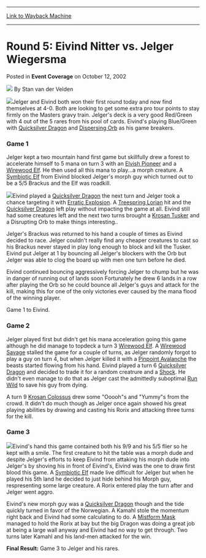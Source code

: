 
---
[Link to Wayback Machine](https://web.archive.org/web/20171030075518/https://magic.wizards.com/en/articles/archive/event-coverage/round-5-eivind-nitter-vs-jelger-wiegersma-2002-10-12)

[_metadata_:author]:- "Stan van der Velden"
[_metadata_:description]:- "Jelger and Eivind both won their first round today and now find themselves at 4-0. Both are looking to get some extra pro tour points to stay firmly on the Masters gravy train. Jelger's deck is a very good Red/Green with 4 out of the 5 rares from his pool of cards. Eivind's playing Blue/Green with Quicksilver Dragon and Dispersing Orb as his game breakers."
[_metadata_:generator]:- "Drupal 7 (http://drupal.org)"
[_metadata_:node]:- "773586"
[_metadata_:publish_date]:- "2002-10-12"
[_metadata_:source]:- "div-main-content"
[_metadata_:title]:- "Round 5: Eivind Nitter vs. Jelger Wiegersma"
[_metadata_:wayback_capture_timestamp]:- "2017-10-30 07:55:18"
[_metadata_:wayback_raw_url]:- "https://web.archive.org/web/20171030075518id_/https://magic.wizards.com/en/articles/archive/event-coverage/round-5-eivind-nitter-vs-jelger-wiegersma-2002-10-12"
[_metadata_:wayback_url]:- "https://magic.wizards.com/en/articles/archive/event-coverage/round-5-eivind-nitter-vs-jelger-wiegersma-2002-10-12"
---


Round 5: Eivind Nitter vs. Jelger Wiegersma
===========================================



 Posted in **Event Coverage**
 on October 12, 2002 






![](https://media.magic.wizards.com/styles/auth_small/public/generic-avatar-150_242.png)
By Stan van der Velden











![](https://media.magic.wizards.com/image_legacy_migration/sideboard/images/gpcop02/a957.jpg)Jelger and Eivind both won their first round today and now find themselves at 4-0. Both are looking to get some extra pro tour points to stay firmly on the Masters gravy train. Jelger's deck is a very good Red/Green with 4 out of the 5 rares from his pool of cards. Eivind's playing Blue/Green with [Quicksilver Dragon](http://gatherer.wizards.com/Pages/Card/Details.aspx?name=Quicksilver+Dragon) and [Dispersing Orb](http://gatherer.wizards.com/Pages/Card/Details.aspx?name=Dispersing+Orb) as his game breakers.

### Game 1

Jelger kept a two mountain hand first game but skillfully drew a forest to accelerate himself to 5 mana on turn 3 with an [Elvish Pioneer](http://gatherer.wizards.com/Pages/Card/Details.aspx?name=Elvish+Pioneer) and a [Wirewood Elf](http://gatherer.wizards.com/Pages/Card/Details.aspx?name=Wirewood+Elf). He then used all this mana to play...a morph creature. A [Symbiotic Elf](http://gatherer.wizards.com/Pages/Card/Details.aspx?name=Symbiotic+Elf) from Eivind blocked Jelger's morph guy which turned out to be a 5/5 Brackus and the Elf was roadkill.

![](https://media.magic.wizards.com/image_legacy_migration/sideboard/images/gpcop02/a958.jpg)Eivind played a [Quicksilver Dragon](http://gatherer.wizards.com/Pages/Card/Details.aspx?name=Quicksilver+Dragon) the next turn and Jelger took a chance targeting it with [Erratic Explosion](http://gatherer.wizards.com/Pages/Card/Details.aspx?name=Erratic+Explosion). A [Treespring Lorian](http://gatherer.wizards.com/Pages/Card/Details.aspx?name=Treespring+Lorian) hit and the [Quicksilver Dragon](http://gatherer.wizards.com/Pages/Card/Details.aspx?name=Quicksilver+Dragon) left play without impacting the game at all. Eivind still had some creatures left and the next two turns brought a [Krosan Tusker](http://gatherer.wizards.com/Pages/Card/Details.aspx?name=Krosan+Tusker) and a Disrupting Orb to make things interesting..

Jelger's Brackus was returned to his hand a couple of times as Eivind decided to race. Jelger couldn't really find any cheaper creatures to cast so his Brackus never stayed in play long enough to block and kill the Tusker. Eivind put Jelger at 1 by bouncing all Jelger's blockers with the Orb but Jelger was able to clog the board up with men one turn before he died.

Eivind continued bouncing aggressively forcing Jelger to chump but he was in danger of running out of lands soon Fortunately he drew 6 lands in a row after playing the Orb so he could bounce all Jelger's guys and attack for the kill, making this for one of the only victories ever caused by the mana flood of the winning player.

Game 1 to Eivind.

### Game 2

Jelger played first but didn't get his mana acceleration going this game although he did manage to topdeck a turn 3 [Wirewood Elf](http://gatherer.wizards.com/Pages/Card/Details.aspx?name=Wirewood+Elf). A [Wirewood Savage](http://gatherer.wizards.com/Pages/Card/Details.aspx?name=Wirewood+Savage) stalled the game for a couple of turns, as Jelger randomly forgot to play a guy on turn 4, but when Jelger killed it with a [Pinpoint Avalanche](http://gatherer.wizards.com/Pages/Card/Details.aspx?name=Pinpoint+Avalanche) the beasts started flowing from his hand. Eivind played a turn 6 [Quicksilver Dragon](http://gatherer.wizards.com/Pages/Card/Details.aspx?name=Quicksilver+Dragon) and decided to trade it for a random creatrure and a [Shock](http://gatherer.wizards.com/Pages/Card/Details.aspx?name=Shock). He didn't even manage to do that as Jelger cast the admittedly suboptimal [Run Wild](http://gatherer.wizards.com/Pages/Card/Details.aspx?name=Run+Wild) to save his guy from dying.

A turn 9 [Krosan Colossus](http://gatherer.wizards.com/Pages/Card/Details.aspx?name=Krosan+Colossus) drew some "Ooooh"s and "Yummy"s from the crowd. It didn't do much though as Jelger once again showed his great playing abilities by drawing and casting his Rorix and attacking three turns for the kill.

### Game 3

![](https://media.magic.wizards.com/image_legacy_migration/sideboard/images/gpcop02/a959.jpg)Eivind's hand this game contained both his 9/9 and his 5/5 flier so he kept with a smile. The first creature to hit the table was a morph dude and despite Jelger's efforts to keep Eivind from attaking his morph dude into Jelger's by shoving his in front of Eivind's, Eivind was the one to draw first blood this game. A [Symbiotic Elf](http://gatherer.wizards.com/Pages/Card/Details.aspx?name=Symbiotic+Elf) made live difficult for Jelger but when he played his 5th land he decided to just hide behind his Morph guy, respresenting some large creature. A Rorix entered play the turn after and Jelger went aggro.

Eivind's new morph guy was a [Quicksilver Dragon](http://gatherer.wizards.com/Pages/Card/Details.aspx?name=Quicksilver+Dragon) though and the tide quickly turned in favor of the Norwegian. A Kamahl stole the momentum right back and Eivind had some calculating to do. A [Mistform Mask](http://gatherer.wizards.com/Pages/Card/Details.aspx?name=Mistform+Mask) managed to hold the Rorix at bay but the big Dragon was doing a great job at being a large wall anyway and Eivind had no way to get through. Two turns later Kamahl and his land-men attacked for the win.

**Final Result:** Game 3 to Jelger and his rares.







